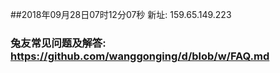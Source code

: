 ##2018年09月28日07时12分07秒 新址: 159.65.149.223
### 兔友常见问题及解答: https://github.com/wanggonging/d/blob/w/FAQ.md
